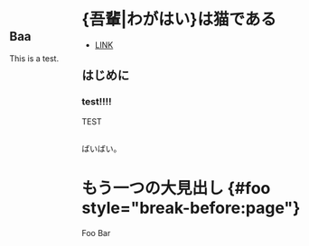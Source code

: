 # {吾輩|わがはい}は猫である

- [LINK](#baa)

## はじめに

### test!!!! ###

TEST

## 

ばいばい。

<style>
section {
    margin: 1em;
    border: 1px solid;
    position: relative;
}
</style>

# もう一つの大見出し {#foo style="break-before:page"}

Foo Bar

<div style="position:absolute;top:100px;left:100px;">

## Baa

This is a test.

</div>
